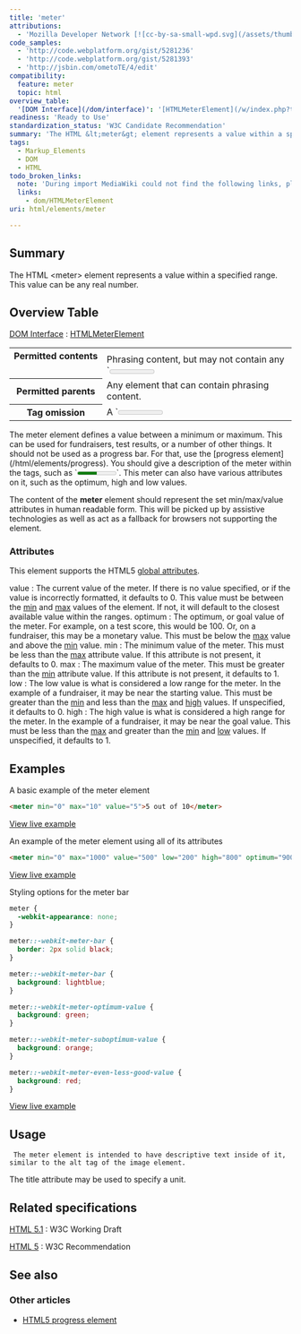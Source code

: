```yaml
---
title: 'meter'
attributions:
  - 'Mozilla Developer Network [![cc-by-sa-small-wpd.svg](/assets/thumb/8/8c/cc-by-sa-small-wpd.svg/120px-cc-by-sa-small-wpd.svg.png)](http://creativecommons.org/licenses/by-sa/3.0/us/): [Article](https://developer.mozilla.org/en-US/docs/HTML/Element/meter)'
code_samples:
  - 'http://code.webplatform.org/gist/5281236'
  - 'http://code.webplatform.org/gist/5281393'
  - 'http://jsbin.com/ometoTE/4/edit'
compatibility:
  feature: meter
  topic: html
overview_table:
  '[DOM Interface](/dom/interface)': '[HTMLMeterElement](/w/index.php?title=dom/HTMLMeterElement&action=edit&redlink=1)'
readiness: 'Ready to Use'
standardization_status: 'W3C Candidate Recommendation'
summary: 'The HTML &lt;meter&gt; element represents a value within a specified range.  This value can be any real number.'
tags:
  - Markup_Elements
  - DOM
  - HTML
todo_broken_links:
  note: 'During import MediaWiki could not find the following links, please fix and adjust this list.'
  links:
    - dom/HTMLMeterElement
uri: html/elements/meter

---
```

## Summary

The HTML &lt;meter&gt; element represents a value within a specified range. This value can be any real number.

## Overview Table

[DOM Interface](/dom/interface)
:   [HTMLMeterElement](/w/index.php?title=dom/HTMLMeterElement&action=edit&redlink=1)

<table class="wikitable">
<tr>
<th style="vertical-align: top" id="permitted-contents">
Permitted contents

</th>
<td style="vertical-align: top; padding-top: 10px">
Phrasing content, but may not contain any `<meter>` elements itself.

</td>
</tr>
<tr>
<th id="permitted-parents">
Permitted parents

</th>
<td>
Any element that can contain phrasing content.

</td>
</tr>
<tr>
<th id="tag-omission">
Tag omission

</th>
<td>
A `<meter>` element must have both a start tag and an end tag.

</td>
</tr>
</table>
 The meter element defines a value between a minimum or maximum. This can be used for fundraisers, test results, or a number of other things. It should not be used as a progress bar. For that, use the [progress element](/html/elements/progress). You should give a description of the meter within the tags, such as `<meter min="0" max="10" value="5">5 out of 10 squares occupied</meter>`. This meter can also have various attributes on it, such as the optimum, high and low values.

The content of the **meter** element should represent the set min/max/value attributes in human readable form. This will be picked up by assistive technologies as well as act as a fallback for browsers not supporting the element.

### Attributes

This element supports the HTML5 [global attributes](/html/global_attributes).

value
:   The current value of the meter. If there is no value specified, or if the value is incorrectly formatted, it defaults to 0. This value must be between the [min](#attribute-min) and [max](#attribute-max) values of the element. If not, it will default to the closest available value within the ranges.
optimum
:   The optimum, or goal value of the meter. For example, on a test score, this would be 100. Or, on a fundraiser, this may be a monetary value. This must be below the [max](#attribute-max) value and above the [min](#attribute-min) value.
min
:   The minimum value of the meter. This must be less than the [max](#attribute-max) attribute value. If this attribute is not present, it defaults to 0.
max
:   The maximum value of the meter. This must be greater than the [min](#attribute-min) attribute value. If this attribute is not present, it defaults to 1.
low
:   The low value is what is considered a low range for the meter. In the example of a fundraiser, it may be near the starting value. This must be greater than the [min](#attribute-min) and less than the [max](#attribute-max) and [high](#attribute-high) values. If unspecified, it defaults to 0.
high
:   The high value is what is considered a high range for the meter. In the example of a fundraiser, it may be near the goal value. This must be less than the [max](#attribute-max) and greater than the [min](#attribute-min) and [low](#attribute-low) values. If unspecified, it defaults to 1.

## Examples

A basic example of the meter element

``` html
<meter min="0" max="10" value="5">5 out of 10</meter>
```

[View live example](http://code.webplatform.org/gist/5281236)

An example of the meter element using all of its attributes

``` html
<meter min="0" max="1000" value="500" low="200" high="800" optimum="900">$500 raised</meter>
```

[View live example](http://code.webplatform.org/gist/5281393)

Styling options for the meter bar

``` css
meter {
  -webkit-appearance: none;
}

meter::-webkit-meter-bar {
  border: 2px solid black;
}

meter::-webkit-meter-bar {
  background: lightblue;
}

meter::-webkit-meter-optimum-value {
  background: green;
}

meter::-webkit-meter-suboptimum-value {
  background: orange;
}

meter::-webkit-meter-even-less-good-value {
  background: red;
}
```

[View live example](http://jsbin.com/ometoTE/4/edit)

## Usage

     The meter element is intended to have descriptive text inside of it, similar to the alt tag of the image element.

The title attribute may be used to specify a unit.

## Related specifications

[HTML 5.1](http://www.w3.org/TR/html51/forms.html#the-meter-element)
:   W3C Working Draft

[HTML 5](http://www.w3.org/TR/html5/forms.html#the-meter-element)
:   W3C Recommendation

## See also

### Other articles

-   [HTML5 progress element](/html/elements/progress)
